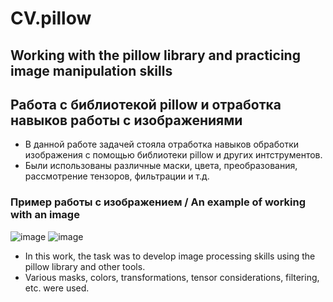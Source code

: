 # CV.pillow
## Working with the pillow library and practicing image manipulation skills
## Работа с библиотекой pillow и отработка навыков работы с изображениями

* В данной работе задачей стояла отработка навыков обработки изображения с помощью библиотеки pillow и других интструментов.
* Были использованы различные маски, цвета, преобразования, рассмотрение тензоров, фильтрации и т.д.

### Пример работы с изображением / An example of working with an image
![image](https://github.com/ArtemAvgutin/CV.pillow/assets/131138862/728667c6-67c5-45e0-bc04-3c9d64a6696d)
![image](https://github.com/ArtemAvgutin/CV.pillow/assets/131138862/7dca9edb-5d8a-4d3e-9c72-1ea7e33a5c23)


* In this work, the task was to develop image processing skills using the pillow library and other tools.
* Various masks, colors, transformations, tensor considerations, filtering, etc. were used.
